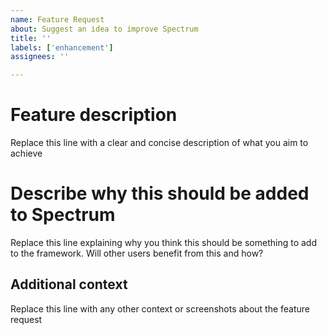 ```yaml
---
name: Feature Request
about: Suggest an idea to improve Spectrum
title: ''
labels: ['enhancement']
assignees: ''

---
```


# Feature description
Replace this line with a clear and concise description of what you aim to achieve

# Describe why this should be added to Spectrum
Replace this line explaining why you think this should be something to add to the framework. Will other users benefit from this and how?

## Additional context
Replace this line with any other context or screenshots about the feature request
